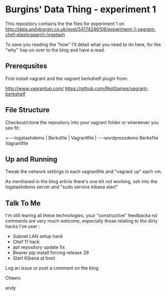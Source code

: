 Burgins' Data Thing - experiment 1
===============================
This repository contains the the files for experiment 1 on http://data.andyburgin.co.uk/post/54174246106/experiment-1-vagrant-chef-elasticsearch-logstash

To save you reading the "how" I'll detail what you need to do here, for the "why" hop on over to the blog and have a read.

Prerequsites
------------
First install vagrant and the vagrant berkshelf plugin from:

 http://www.vagrantup.com/
 https://github.com/RiotGames/vagrant-berkshelf

File Structure
--------------
Checkout/clone the repository into your vagrant folder or whereever you see fit:

 +---logstashdemo
 |       Berksfile
 |       Vagrantfile
 |
 \---wordpressdemo
         Berksfile
         Vagrantfile

Up and Running
--------------		 
Tweak the network settings in each vagrantfile and "vagrant up" each vm. 

As mentioned in the blog article there's one bit not working, ssh into the logstashdemo server and "sudo service kibana start"

Talk To Me
----------
I'm still learing all these technologies, your "constructive" feedbacka nd comments are very much welcome, especially those relating to the dirty hacks I've user :

* Subnet LAN setup hack
* Chef 11 hack
* apt repository update fix
* Beaver pip install forcing release 29
* Start Kibana at boot

Log an issue or post a comment on the blog.

Cheers

andy
		 
		 